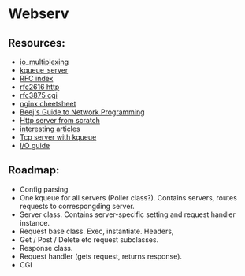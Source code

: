 # Webserv

## Resources:

- [io_multiplexing](https://nima101.github.io/io_multiplexing)
- [kqueue_server](https://nima101.github.io/kqueue_server)
- [RFC index](https://www.rfc-editor.org/rfc-index.html)
- [rfc2616 http](https://datatracker.ietf.org/doc/html/rfc2616)
- [rfc3875 cgi](https://datatracker.ietf.org/doc/html/rfc3875)
- [nginx cheetsheet](https://github.com/LeCoupa/awesome-cheatsheets/blob/master/tools/nginx.sh)
- [Beej's Guide to Network Programming](https://beej.us/guide/bgnet/html/)
- [Http server from scratch](https://osasazamegbe.medium.com/showing-building-an-http-server-from-scratch-in-c-2da7c0db6cb7)
- [interesting articles](https://idea.popcount.org/)
- [Tcp server with kqueue](https://dev.to/frosnerd/writing-a-simple-tcp-server-using-kqueue-cah)
- [I/O guide](https://habr.com/ru/articles/600123/)

## Roadmap:

- Config parsing
- One kqueue for all servers (Poller class?). Contains servers, routes requests to correspongding server.
- Server class. Contains server-specific setting and request handler instance.
- Request base class. Exec, instantiate. Headers, 
- Get / Post / Delete etc request subclasses.
- Response class.
- Request handler (gets request, returns response).
- CGI
